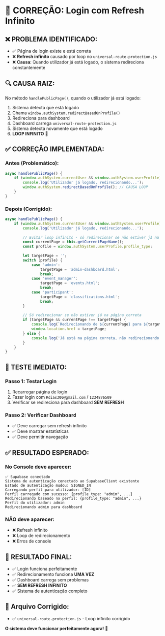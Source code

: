 # 🔧 CORREÇÃO: Login com Refresh Infinito

## ❌ **PROBLEMA IDENTIFICADO:**
- ✅ Página de login existe e está correta
- ❌ **Refresh infinito** causado por loop no `universal-route-protection.js`
- ❌ **Causa**: Quando utilizador já está logado, o sistema redireciona constantemente

## 🔍 **CAUSA RAIZ:**
No método `handlePublicPage()`, quando o utilizador já está logado:
1. Sistema detecta que está logado
2. Chama `window.authSystem.redirectBasedOnProfile()`
3. Redireciona para dashboard
4. Dashboard carrega `universal-route-protection.js`
5. Sistema detecta novamente que está logado
6. **LOOP INFINITO** 🔄

## ✅ **CORREÇÃO IMPLEMENTADA:**

### **Antes (Problemático):**
```javascript
async handlePublicPage() {
    if (window.authSystem.currentUser && window.authSystem.userProfile) {
        console.log('Utilizador já logado, redirecionando...');
        window.authSystem.redirectBasedOnProfile(); // CAUSA LOOP
    }
}
```

### **Depois (Corrigido):**
```javascript
async handlePublicPage() {
    if (window.authSystem.currentUser && window.authSystem.userProfile) {
        console.log('Utilizador já logado, redirecionando...');
        
        // Evitar loop infinito - só redirecionar se não estiver já na página de destino
        const currentPage = this.getCurrentPageName();
        const profile = window.authSystem.userProfile.profile_type;
        
        let targetPage = '';
        switch (profile) {
            case 'admin':
                targetPage = 'admin-dashboard.html';
                break;
            case 'event_manager':
                targetPage = 'events.html';
                break;
            case 'participant':
                targetPage = 'classifications.html';
                break;
        }
        
        // Só redirecionar se não estiver já na página correta
        if (targetPage && currentPage !== targetPage) {
            console.log(`Redirecionando de ${currentPage} para ${targetPage}`);
            window.location.href = targetPage;
        } else {
            console.log('Já está na página correta, não redirecionando');
        }
    }
}
```

## 🚀 **TESTE IMEDIATO:**

### **Passo 1: Testar Login**
1. Recarregar página de login
2. Fazer login com `Rdias300@gmail.com` / `1234876509`
3. Verificar se redireciona para dashboard **SEM REFRESH**

### **Passo 2: Verificar Dashboard**
- ✅ Deve carregar sem refresh infinito
- ✅ Deve mostrar estatísticas
- ✅ Deve permitir navegação

## ✅ **RESULTADO ESPERADO:**

### **No Console deve aparecer:**
```
✅ Supabase conectado
Sistema de autenticação conectado ao SupabaseClient existente
Estado de autenticação mudou: SIGNED_IN
Carregando perfil para utilizador: [ID]
Perfil carregado com sucesso: {profile_type: "admin", ...}
Redirecionando baseado no perfil: {profile_type: "admin", ...}
Perfil do utilizador: admin
Redirecionando admin para dashboard
```

### **NÃO deve aparecer:**
- ❌ Refresh infinito
- ❌ Loop de redirecionamento
- ❌ Erros de console

## 🎯 **RESULTADO FINAL:**
- ✅ Login funciona perfeitamente
- ✅ Redirecionamento funciona **UMA VEZ**
- ✅ Dashboard carrega sem problemas
- ✅ **SEM REFRESH INFINITO**
- ✅ Sistema de autenticação completo

## 📁 **Arquivo Corrigido:**
- ✅ `universal-route-protection.js` - Loop infinito corrigido

**O sistema deve funcionar perfeitamente agora!** 🚀


